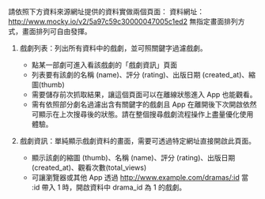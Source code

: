 請依照下方資料來源網址提供的資料實做兩個頁面：
資料網址：http://www.mocky.io/v2/5a97c59c30000047005c1ed2
無指定畫面排列方式，畫面排列可自由發揮。

1. 戲劇列表：列出所有資料中的戲劇，並可照關鍵字過濾戲劇。
    * 點某一部劇可進入看該戲劇的「戲劇資訊」頁面
    * 列表要有該劇的名稱 (name)、評分 (rating)、出版日期 (created_at)、縮圖(thumb)
    * 需要儲存前次抓取結果，讓這個頁面可以在離線狀態進入 App 也能觀看。
    * 需有依照部分劇名過濾出含有關鍵字的戲劇且 App 在離開後下次開啟依然可顯示在上次搜尋後的狀態。請在整個搜尋戲劇流程操作上盡量優化使用體驗。

2. 戲劇資訊：單純顯示戲劇資料的畫面，需要可透過特定網址直接開啟此頁面。
    * 顯示該劇的縮圖 (thumb)、名稱 (name)、評分 (rating)、出版日期 (created_at)、觀看次數(total_views)
    * 可讓瀏覽器或其他 App 透過 http://www.example.com/dramas/:id 當 :id 帶入 1 時，開啟資料中 drama_id 為 1 的戲劇。
